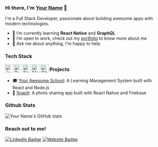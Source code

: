 ### Hi there, I'm [Your Name](https://yourwebsite.com) 👋

I'm a Full Stack Developer, passionate about building awesome apps with modern technologies.

- 🌱 I’m currently learning **React Native** and **GraphQL**
- 💼 I’m open to work, check out my [portfolio](https://yourwebsite.com) to know more about me
- 💬 Ask me about anything, I'm happy to help

### Tech Stack

<img align="left" alt="JavaScript" width="26px" src="https://raw.githubusercontent.com/bradtraversy/bradtraversy/master/assets/javascript.svg" />
<img align="left" alt="React" width="26px" src="https://raw.githubusercontent.com/bradtraversy/bradtraversy/master/assets/react.svg" />
<img align="left" alt="Node.js" width="26px" src="https://raw.githubusercontent.com/bradtraversy/bradtraversy/master/assets/node.svg" />
<img align="left" alt="MongoDB" width="26px" src="https://raw.githubusercontent.com/bradtraversy/bradtraversy/master/assets/mongodb.svg" />
<img align="left" alt="Git" width="26px" src="https://raw.githubusercontent.com/bradtraversy/bradtraversy/master/assets/git.svg" />

### Projects

- 🎓 [Your Awesome School](https://github.com/yourgithubusername/yourawesomeschool): A Learning Management System built with React and Node.js
- 📸 [SnapIt](https://github.com/yourgithubusername/snapit): A photo sharing app built with React Native and Firebase

### Github Stats

![Your Name's GitHub stats](https://github-readme-stats.vercel.app/api?username=yourgithubusername&count_private=true&show_icons=true&theme=dark)

### Reach out to me!

[![Linkedin Badge](https://img.shields.io/badge/-yourname-blue?style=flat-square&logo=Linkedin&logoColor=white&link=https://www.linkedin.com/in/yourname/)](https://www.linkedin.com/in/yourname/)
[![Website Badge](https://img.shields.io/badge/-yourwebsite.com-47CCCC?style=flat-square&logo=Google-Chrome&logoColor=white&link=https://yourwebsite.com)](https://yourwebsite.com)
